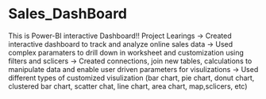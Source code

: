 # Sales_DashBoard
This is Power-BI interactive Dashboard!!
Project Learings
-> Created interactive dashboard to track and analyze online sales data
-> Used complex paramaters to drill down in worksheet and customization using filters and sclicers
-> Created connections, join new tables, calculations to manipulate data and enable user driven parameters for visulizations 
-> Used different types of customized visulization (bar chart, pie chart, donut chart, clustered bar chart, scatter chat, line chart, area chart, map,sclicers, etc)
